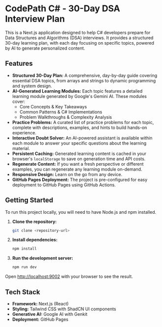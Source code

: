 # CodePath C# - 30-Day DSA Interview Plan

This is a Next.js application designed to help C# developers prepare for Data Structures and Algorithms (DSA) interviews. It provides a structured 30-day learning plan, with each day focusing on specific topics, powered by AI to generate personalized content.

## Features

- **Structured 30-Day Plan:** A comprehensive, day-by-day guide covering essential DSA topics, from arrays and strings to dynamic programming and system design.
- **AI-Generated Learning Modules:** Each topic features a detailed learning module generated by Google's Gemini AI. These modules cover:
    - Core Concepts & Key Takeaways
    - Common Patterns & C# Implementations
    - Problem Walkthroughs & Complexity Analysis
- **Practice Problems:** A curated list of practice problems for each topic, complete with descriptions, examples, and hints to build hands-on experience.
- **Interactive Doubt Solver:** An AI-powered assistant is available within each module to answer your specific questions about the learning material.
- **Persistent Caching:** Generated learning content is cached in your browser's `localStorage` to save on generation time and API costs.
- **Regenerate Content:** If you want a fresh perspective or different examples, you can regenerate any learning module on-demand.
- **Responsive Design:** Learn on the go from any device.
- **GitHub Pages Deployment:** The project is pre-configured for easy deployment to GitHub Pages using GitHub Actions.

## Getting Started

To run this project locally, you will need to have Node.js and npm installed.

1. **Clone the repository:**
   ```bash
   git clone <repository-url>
   ```

2. **Install dependencies:**
   ```bash
   npm install
   ```

3. **Run the development server:**
   ```bash
   npm run dev
   ```

Open [http://localhost:9002](http://localhost:9002) with your browser to see the result.

## Tech Stack

- **Framework:** Next.js (React)
- **Styling:** Tailwind CSS with ShadCN UI components
- **Generative AI:** Google AI with Genkit
- **Deployment:** GitHub Pages